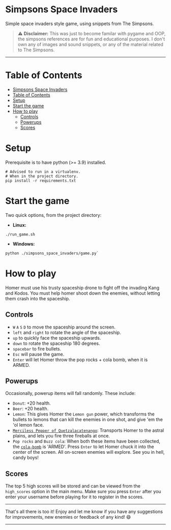 # Simpsons Space Invaders
Simple space invaders style game, using snippets from The Simpsons.  

> :warning: __Disclaimer:__ This was just to become familar with pygame and OOP, the simpsons references are for fun and educational purposes. I don't own any of images and sound snippets, or any of the material related to The Simpsons.  
***
# Table of Contents
- [Simpsons Space Invaders](#simpsons-space-invaders)
- [Table of Contents](#table-of-contents)
- [Setup](#setup)
- [Start the game](#start-the-game)
- [How to play](#how-to-play)
  - [Controls](#controls)
  - [Powerups](#powerups)
  - [Scores](#scores)

# Setup

Prerequisite is to have python (>= 3.9) installed. 
```
# Advised to run in a virtualenv. 
# When in the project directory. 
pip install -r requirements.txt
```

# Start the game

Two quick options, from the project directory: 

* __Linux:__
```
./run_game.sh
```
* __Windows:__
```
python ./simpsons_space_invaders/game.py` 
``` 

# How to play

Homer must use his trusty spaceship drone to fight off the invading Kang and Kodos. You must help homer shoot down the enemies, without letting them crash into the spaceship.  

## Controls

* `W` `A` `S` `D` to move the spaceship around the screen. 
* `left` and `right` to rotate the angle of the spaceship. 
* `up` to quickly face the spaceship upwards. 
* `down` to rotate the spaceship 180 degrees. 
* `spacebar` to fire bullets.  
* `Esc` will pause the game. 
* `Enter` will let Homer throw the pop rocks + cola bomb, when it is ARMED.  

## Powerups

Occasionally, powerup items will fall randomly. These include: 

* `Donut`: +20 health.
* `Beer`: +20 health.
* `Lemon`: This gives Homer the `Lemon gun` power, which transforms the bullets to lemons that can kill the enemies in one shot, and give 'em the 'ol lemon face.  
* [`Merciless Pepper of Quetzalacatenango`](https://simpsons.fandom.com/wiki/Guatemalan_Insanity_Pepper): Transports Homer to the astral plains, and lets you fire three fireballs at once.  
* `Pop rocks` and `Buzz cola`: When both these items have been collected, the [`cola-bomb`](https://youtu.be/gHxH3MJKU_E) is 'ARMED'. Press `Enter` to let Homer chuck it into the center of the screen. All on-screen enemies will explore. See you in hell, candy boys!  

## Scores

The top 5 high scores will be stored and can be viewed from the `high_scores` option in the main menu. Make sure you press `Enter` after you enter your username before playing for it to register in the scores.  

***

That's all there is too it! Enjoy and let me know if you have any suggestions for improvements, new enemies or feedback of any kind! :smile:

*** 



